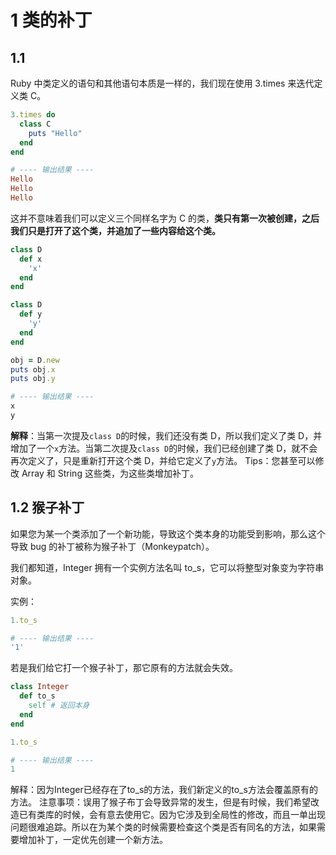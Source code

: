 
# 1 类的补丁

## 1.1 

Ruby 中类定义的语句和其他语句本质是一样的，我们现在使用 3.times 来迭代定义类 C。

```ruby
3.times do
  class C
    puts "Hello"
  end
end

# ---- 输出结果 ----
Hello
Hello
Hello

```

这并不意味着我们可以定义三个同样名字为 C 的类，**类只有第一次被创建，之后我们只是打开了这个类，并追加了一些内容给这个类。**
```ruby
class D
  def x 
    'x'
  end
end

class D
  def y
    'y'
  end
end

obj = D.new
puts obj.x
puts obj.y

# ---- 输出结果 ----
x
y

```


**解释**：当第一次提及`class D`的时候，我们还没有类 D，所以我们定义了类 D，并增加了一个`x`方法。当第二次提及`class D`的时候，我们已经创建了类 D，就不会再次定义了，只是重新打开这个类 D，并给它定义了`y`方法。
Tips：您甚至可以修改 Array 和 String 这些类，为这些类增加补丁。


## 1.2 猴子补丁

如果您为某一个类添加了一个新功能，导致这个类本身的功能受到影响，那么这个导致 bug 的补丁被称为猴子补丁（Monkeypatch）。

我们都知道，Integer 拥有一个实例方法名叫 to_s，它可以将整型对象变为字符串对象。

实例：
```ruby
1.to_s 

# ---- 输出结果 ----
'1'

```



若是我们给它打一个猴子补丁，那它原有的方法就会失效。
```ruby
class Integer 
  def to_s
    self # 返回本身
  end
end

1.to_s 

# ---- 输出结果 ----
1

```
解释：因为Integer已经存在了to_s的方法，我们新定义的to_s方法会覆盖原有的方法。
注意事项：误用了猴子布丁会导致异常的发生，但是有时候，我们希望改造已有类库的时候，会有意去使用它。因为它涉及到全局性的修改，而且一单出现问题很难追踪。所以在为某个类的时候需要检查这个类是否有同名的方法，如果需要增加补丁，一定优先创建一个新方法。
